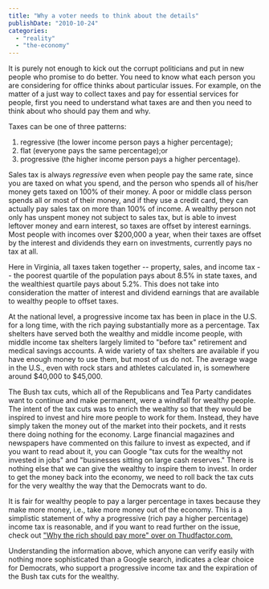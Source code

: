 ```yaml
---
title: "Why a voter needs to think about the details"
publishDate: "2010-10-24"
categories: 
  - "reality"
  - "the-economy"
---
```


It is purely not enough to kick out the corrupt politicians and put in new people who promise to do better. You need to know what each person you are considering for office thinks about particular issues. For example, on the matter of a just way to collect taxes and pay for essential services for people, first you need to understand what taxes are and then you need to think about who should pay them and why.

Taxes can be one of three patterns:

1. regressive (the lower income person pays a higher percentage);
2. flat (everyone pays the same percentage);or
3. progressive (the higher income person pays a higher percentage).

Sales tax is always _regressive_ even when people pay the same rate, since you are taxed on what you spend, and the person who spends all of his/her money gets taxed on 100% of their money. A poor or middle class person spends all or most of their money, and if they use a credit card, they can actually pay sales tax on more than 100% of income. A wealthy person not only has unspent money not subject to sales tax, but is able to invest leftover money and earn interest, so taxes are offset by interest earnings. Most people with incomes over $200,000 a year, when their taxes are offset by the interest and dividends they earn on investments, currently pays no tax at all.

Here in Virginia, all taxes taken together -- property, sales, and income tax -- the poorest quartile of the population pays about 8.5% in state taxes, and the wealthiest quartile pays about 5.2%. This does not take into consideration the matter of interest and dividend earnings that are available to wealthy people to offset taxes.

At the national level, a progressive income tax has been in place in the U.S. for a long time, with the rich paying substantially more as a percentage. Tax shelters have served both the wealthy and middle income people, with middle income tax shelters largely limited to "before tax" retirement and medical savings accounts. A wide variety of tax shelters are available if you have enough money to use them, but most of us do not. The average wage in the U.S., even with rock stars and athletes calculated in, is somewhere around $40,000 to $45,000.

The Bush tax cuts, which all of the Republicans and Tea Party candidates want to continue and make permanent, were a windfall for wealthy people. The intent of the tax cuts was to enrich the wealthy so that they would be inspired to invest and hire more people to work for them. Instead, they have simply taken the money out of the market into their pockets, and it rests there doing nothing for the economy. Large financial magazines and newspapers have commented on this failure to invest as expected, and if you want to read about it, you can Google "tax cuts for the wealthy not invested in jobs" and "businesses sitting on large cash reserves." There is nothing else that we can give the wealthy to inspire them to invest. In order to get the money back into the economy, we need to roll back the tax cuts for the very wealthy the way that the Democrats want to do.

It is fair for wealthy people to pay a larger percentage in taxes because they make more money, i.e., take more money out of the economy. This is a simplistic statement of why a progressive (rich pay a higher percentage) income tax is reasonable, and if you want to read further on the issue, check out ["Why the rich should pay more" over on Thudfactor.com.](http://www.thudfactor.com/why-the-rich-should-pay-more)

Understanding the information above, which anyone can verify easily with nothing more sophisticated than a Google search, indicates a clear choice for Democrats, who support a progressive income tax and the expiration of the Bush tax cuts for the wealthy.
